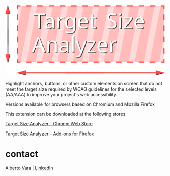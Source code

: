 ![Target Size Analyzer](chrome/images/logo.svg)

Highlight anchors, buttons, or other custom elements on screen that do not meet the target size required by WCAG guidelines for the selected levels (AA/AAA) to improve your project's web accessibility.

Versions available for browsers based on Chromium and Mozilla Firefox

This extension can be downloaded at the following stores:

[Target Size Analyzer - Chrome Web Store](https://chromewebstore.google.com/detail/target-size-analyzer/negflphjbnonphgcammigbkhdljlgpkp)

[Target Size Analyzer - Add-ons for Firefox](https://addons.mozilla.org/es-ES/firefox/addon/target-size-analyzer/)

# contact

[Alberto Vara](https://albertovara.es) | [LinkedIn](https://es.linkedin.com/in/varaalberto)
